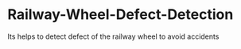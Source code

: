 # Railway-Wheel-Defect-Detection
Its helps to detect defect of the railway wheel to avoid accidents
